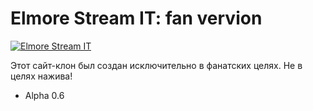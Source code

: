 # Elmore Stream IT: fan vervion

[![Elmore Stream IT](https://elmorestreamit.xyz/media/logo.svg)](https://elmorestreamit.xyz/)

Этот сайт-клон был создан исключительно в фанатских целях. Не в целях нажива!
- Alpha 0.6
